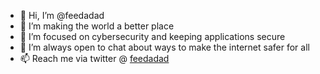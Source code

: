 - 👋 Hi, I’m @feedadad
- 👀 I’m making the world a better place
- 🌱 I’m focused on cybersecurity and keeping applications secure
- 💞️ I’m always open to chat about ways to make the internet safer for all
- 📫 Reach me via twitter @ [feedadad](https://twitter.com/feedadad)

<!---
feedadad/feedadad is a ✨ special ✨ repository because its `README.wmd` (this file) appears on your GitHub profile.
You can click the Preview link to take a look at your changes.
--->
